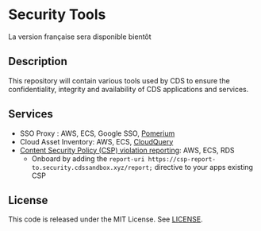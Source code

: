 # Security Tools
La version française sera disponible bientôt

## Description

This repository will contain various tools used by CDS to ensure the confidentiality, integrity and availability of CDS applications and services.

## Services

- SSO Proxy : AWS, ECS, Google SSO, [Pomerium](https://github.com/pomerium/pomerium)
- Cloud Asset Inventory: AWS, ECS, [CloudQuery](https://www.cloudquery.io/docs)
- [Content Security Policy (CSP) violation reporting](https://csp-reports.security.cdssandbox.xyz/): AWS, ECS, RDS
   - Onboard by adding the `report-uri https://csp-report-to.security.cdssandbox.xyz/report;` directive to your apps existing CSP

## License

This code is released under the MIT License. See [LICENSE](LICENSE).
